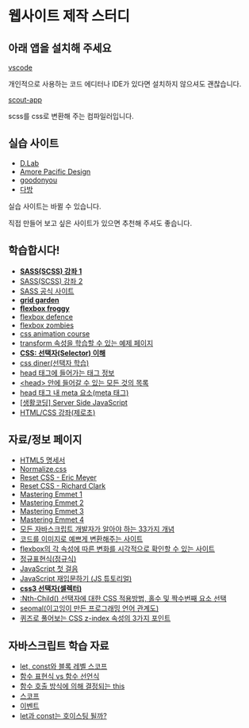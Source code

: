 # 웹사이트 제작 스터디

## 아래 앱을 설치해 주세요

[vscode](https://code.visualstudio.com)

개인적으로 사용하는 코드 에디터나 IDE가 있다면 설치하지 않으셔도 괜찮습니다.

[scout-app](https://scout-app.io)

scss를 css로 변환해 주는 컴파일러입니다.


## 실습 사이트

- [D.Lab](http://www.intermajor.com/d.lab/)
- [Amore Pacific Design](https://design.amorepacific.com)
- [goodonyou](https://goodonyou.eco)
- [다방](https://www.dabangapp.com)

실습 사이트는 바뀔 수 있습니다.

직접 만들어 보고 싶은 사이트가 있으면 추천해 주셔도 좋습니다.


## 학습합시다!

- **[SASS(SCSS) 강좌 1](https://heropy.blog/2018/01/31/sass/)**
- [SASS(SCSS) 강좌 2](https://velopert.com/1712)
- [SASS 공식 사이트](https://sass-guidelin.es/ko/)
- **[grid garden](http://cssgridgarden.com/#ko)**
- **[flexbox froggy](http://flexboxfroggy.com/#ko)**
- [flexbox defence](http://www.flexboxdefense.com/)
- [flexbox zombies](https://mastery.games/p/flexbox-zombies)
- [css animation course](https://css-animations.io/)
- [transform 속성을 학습할 수 있는 예제 페이지](https://codepen.io/rgy0409/pen/rQOrVe)
- **[CSS: 선택자(Selector) 이해](http://www.nextree.co.kr/p8468/)**
- [css diner(선택자 학습)](https://flukeout.github.io/)
- [head 태그에 들어가는 태그 정보](https://github.com/joshbuchea/HEAD)
- [\<head\> 안에 들어갈 수 있는 모든 것의 목록](https://github.com/Lutece/HEAD/blob/master/README.md)
- [head 태그 내 meta 요소(meta 태그)](http://webberstudy.com/html-css/html-3/meta-elements/)
- [\[생활코딩\] Server Side JavaScript](https://opentutorials.org/module/2026/11850)
- [HTML/CSS 강좌(제로초)](https://www.youtube.com/watch?v=ohpjJNal2lk&list=PLcqDmjxt30Rsb8Zpgbemt-NaCOjr2WIUj)


## 자료/정보 페이지

- [HTML5 명세서](https://html.spec.whatwg.org/multipage/)
- [Normalize.css](https://necolas.github.io/normalize.css/)
- [Reset CSS - Eric Meyer](https://meyerweb.com/eric/tools/css/reset/)
- [Reset CSS - Richard Clark](http://html5doctor.com/html-5-reset-stylesheet/)
- [Mastering Emmet 1](https://www.sitepoint.com/faster-workflow-mastering-emmet-part-1/)
- [Mastering Emmet 2](https://www.sitepoint.com/faster-workflow-mastering-emmet-part-2/)
- [Mastering Emmet 3](https://www.sitepoint.com/faster-workflow-mastering-emmet-part-3/)
- [Mastering Emmet 4](https://www.sitepoint.com/faster-workflow-mastering-emmet-part-4/)
- [모든 자바스크립트 개발자가 알아야 하는 33가지 개념](https://github.com/yjs03057/33-js-concepts)
- [코드를 이미지로 예쁘게 변환해주는 사이트](https://carbon.now.sh/)
- [flexbox의 각 속성에 따른 변화를 시각적으로 확인할 수 있는 사이트](https://flexbox.help/)
- [정규표현식(정규식)](https://opentutorials.org/course/743/6580)
- [JavaScript 첫 걸음](https://developer.mozilla.org/ko/docs/Learn/JavaScript/First_steps)
- [JavaScript 재입문하기 (JS ​튜토리얼)](https://developer.mozilla.org/ko/docs/A_re-introduction_to_JavaScript)
- **[css3 선택자(셀렉터)](https://techhtml.github.io/selectors/)**
- [:Nth-Child() 선택자에 대한 CSS 적용방법, 홀수 및 짝수번째 요소 선택](https://webisfree.com/2015-10-10/[css]-nth-child()-선택자에-대한-css-적용방법-홀수-및-짝수번째-요소-선택)
- [seomal(이고잉이 만든 프로그래밍 언어 관계도)](https://seomal.org/)
- [퀴즈로 풀어보는 CSS z-index 속성의 3가지 포인트](http://dev.epiloum.net/904)


## 자바스크립트 학습 자료

- [let, const와 블록 레벨 스코프](https://poiemaweb.com/es6-block-scope)
- [함수 표현식 vs 함수 선언식](https://joshua1988.github.io/web-development/javascript/function-expressions-vs-declarations/#함수-선언식과-표현식의-차이점)
- [함수 호출 방식에 의해 결정되는 this](https://poiemaweb.com/js-this)
- [스코프](https://poiemaweb.com/js-scope)
- [이벤트](https://poiemaweb.com/js-event)
- [let과 const는 호이스팅 될까?](https://medium.com/korbit-engineering/let과-const는-호이스팅-될까-72fcf2fac365)
